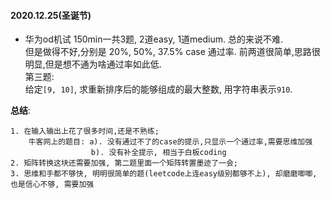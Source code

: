 #### 2020.12.25(圣诞节)
- 华为od机试
150min一共3题, 2道easy, 1道medium. 总的来说不难.   
但是做得不好,分别是 20%, 50%, 37.5% case 通过率. 前两道很简单,思路很明显,但是想不通为啥通过率如此低.    
第三题:      
给定`[9, 10]`, 求重新排序后的能够组成的最大整数, 用字符串表示`910`.       

**总结**:   
```shell
1. 在输入输出上花了很多时间,还是不熟练; 
    牛客网上的题目: a). 没有通过不了的case的提示,只显示一个通过率,需要思维加强
                  b). 没有补全提示, 相当于白板coding
2. 矩阵转换这块还需要加强, 第二题里面一个矩阵转置墨迹了一会;     
3. 思维和手都不够快, 明明很简单的题(leetcode上连easy级别都够不上), 却磨磨唧唧, 也是信心不够, 需要加强
```
